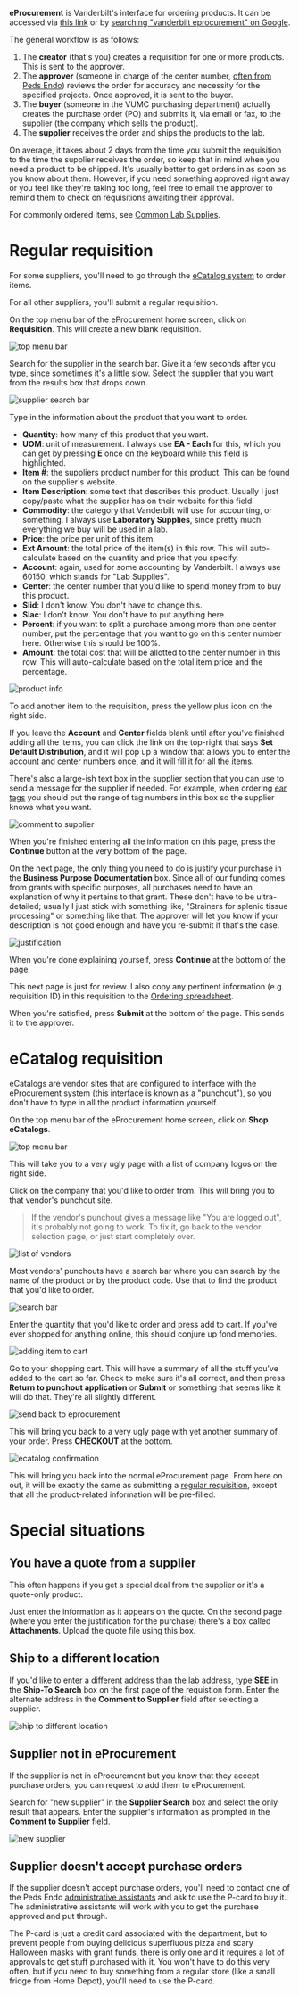 <!-- TITLE: eProcurement -->

**eProcurement** is Vanderbilt's interface for ordering products. It can be accessed via [this link](https://webapp.mis.vanderbilt.edu/asap/Worklist.action) or by [searching "vanderbilt eprocurement" on Google](https://www.google.com/search?q=vanderbilt+eprocurement).

The general workflow is as follows:
1. The **creator** (that's you) creates a requisition for one or more products. This is sent to the approver.
2. The **approver** (someone in charge of the center number, [often from Peds Endo](/admin-asst#bethany-oates)) reviews the order for accuracy and necessity for the specified projects. Once approved, it is sent to the buyer.
3. The **buyer** (someone in the VUMC purchasing department) actually creates the purchase order (PO) and submits it, via email or fax, to the supplier (the company which sells the product).
4. The **supplier** receives the order and ships the products to the lab.

On average, it takes about 2 days from the time you submit the requisition to the time the supplier receives the order, so keep that in mind when you need a product to be shipped. It's usually better to get orders in as soon as you know about them. However, if you need something approved right away or you feel like they're taking too long, feel free to email the approver to remind them to check on requisitions awaiting their approval.

For commonly ordered items, see [Common Lab Supplies](/common-supplies).
# Regular requisition
For some suppliers, you'll need to go through the [eCatalog system](/eprocurement#ecatalog-requisition) to order items.

For all other suppliers, you'll submit a regular requisition.

On the top menu bar of the eProcurement home screen, click on **Requisition**. This will create a new blank requisition.

![top menu bar](/uploads/eprocurement/eprocurement-00006.png "a delicious menu")

Search for the supplier in the search bar. Give it a few seconds after you type, since sometimes it's a little slow. Select the supplier that you want from the results box that drops down.

![supplier search bar](/uploads/eprocurement/eprocurement-00013.png "lookin' for my leopard")

Type in the information about the product that you want to order.
* **Quantity**: how many of this product that you want.
* **UOM**: unit of measurement. I always use **EA - Each** for this, which you can get by pressing **E** once on the keyboard while this field is highlighted.
* **Item #**: the suppliers product number for this product. This can be found on the supplier's website.
* **Item Description**: some text that describes this product. Usually I just copy/paste what the supplier has on their website for this field.
* **Commodity**: the category that Vanderbilt will use for accounting, or something. I always use **Laboratory Supplies**, since pretty much everything we buy will be used in a lab.
* **Price**: the price per unit of this item. 
* **Ext Amount**: the total price of the item(s) in this row. This will auto-calculate based on the quantity and price that you specify.
* **Account**: again, used for some accounting by Vanderbilt. I always use 60150, which stands for "Lab Supplies".
* **Center**: the center number that you'd like to spend money from to buy this product.
* **Slid**: I don't know. You don't have to change this.
* **Slac**: I don't know. You don't have to put anything here.
* **Percent**: if you want to split a purchase among more than one center number, put the percentage that you want to go on this center number here. Otherwise this should be 100%.
* **Amount**: the total cost that will be allotted to the center number in this row. This will auto-calculate based on the total item price and the percentage.

![product info](/uploads/eprocurement/eprocurement-00002.png "a basic order for you to cheat off of")

To add another item to the requisition, press the yellow plus icon on the right side.

If you leave the **Account** and **Center** fields blank until after you've finished adding all the items, you can click the link on the top-right that says **Set Default Distribution**, and it will pop up a window that allows you to enter the account and center numbers once, and it will fill it for all the items.

There's also a large-ish text box in the supplier section that you can use to send a message for the supplier if needed. For example, when ordering [ear tags](/mouses/ear-tags) you should put the range of tag numbers in this box so the supplier knows what you want.

![comment to supplier](/uploads/eprocurement/eprocurement-00001.png "the supplier might be very happy or very creeped out")

When you're finished entering all the information on this page, press the **Continue** button at the very bottom of the page.

On the next page, the only thing you need to do is justify your purchase in the **Business Purpose Documentation** box. Since all of our funding comes from grants with specific purposes, all purchases need to have an explanation of why it pertains to that grant. These don't have to be ultra-detailed; usually I just stick with something like, "Strainers for splenic tissue processing" or something like that. The approver will let you know if your description is not good enough and have you re-submit if that's the case.

![justification](/uploads/eprocurement/eprocurement-00003.png "keepin it vague")

When you're done explaining yourself, press **Continue** at the bottom of the page.

This next page is just for review. I also copy any pertinent information (e.g. requisition ID) in this requisition to the [Ordering spreadsheet](/spreadsheets/ordering).

When you're satisfied, press **Submit** at the bottom of the page. This sends it to the approver.
# eCatalog requisition
eCatalogs are vendor sites that are configured to interface with the eProcurement system (this interface is known as a "punchout"), so you don't have to type in all the product information yourself.

On the top menu bar of the eProcurement home screen, click on **Shop eCatalogs**. 

![top menu bar](/uploads/eprocurement/eprocurement-00006.png "the same delicious menu")

This will take you to a very ugly page with a list of company logos on the right side.

Click on the company that you'd like to order from. This will bring you to that vendor's punchout site.  
> If the vendor's punchout gives a message like "You are logged out", it's probably not going to work. To fix it, go back to the vendor selection page, or just start completely over.

![list of vendors](/uploads/eprocurement/eprocurement-00007.png "oh god that is ugly")

Most vendors' punchouts have a search bar where you can search by the name of the product or by the product code. Use that to find the product that you'd like to order.

![search bar](/uploads/eprocurement/eprocurement-00008.png "don't lie, I know you've used a search bar before")

Enter the quantity that you'd like to order and press add to cart. If you've ever shopped for anything online, this should conjure up fond memories.

![adding item to cart](/uploads/eprocurement/eprocurement-00009.png "if these are the kinds of things you normally buy online, you should get a hobby.")

Go to your shopping cart. This will have a summary of all the stuff you've added to the cart so far. Check to make sure it's all correct, and then press **Return to punchout application** or **Submit** or something that seems like it will do that. They're all slightly different.

![send back to eprocurement](/uploads/eprocurement/eprocurement-00011.png "navigation nightmare")

This will bring you back to a very ugly page with yet another summary of your order. Press **CHECKOUT** at the bottom.

![ecatalog confirmation](/uploads/eprocurement/eprocurement-00012.png "why do we even need this page? also, still ugly.")

This will bring you back into the normal eProcurement page. From here on out, it will be exactly the same as submitting a [regular requisition](/eprocurement#regular-requisition), except that all the product-related information will be pre-filled. 

# Special situations
## You have a quote from a supplier
This often happens if you get a special deal from the supplier or it's a quote-only product. 

Just enter the information as it appears on the quote. On the second page (where you enter the justification for the purchase) there's a box called **Attachments**. Upload the quote file using this box.

## Ship to a different location
If you'd like to enter a different address than the lab address, type **SEE** in the **Ship-To Search** box on the first page of the requistion form. Enter the alternate address in the **Comment to Supplier** field after selecting a supplier.

![ship to different location](/uploads/eprocurement/eprocurement-00004.png "when she's not tussling with Ganon over the fate of Hyrule, Princess Zelda enjoys biology research.")

## Supplier not in eProcurement
If the supplier is not in eProcurement but you know that they accept purchase orders, you can request to add them to eProcurement.

Search for "new supplier" in the **Supplier Search** box and select the only result that appears. Enter the supplier's information as prompted in the **Comment to Supplier** field.

![new supplier](/uploads/eprocurement/eprocurement-00005.png "methinks the Comment to Supplier box is getting really old")

## Supplier doesn't accept purchase orders
If the supplier doesn't accept purchase orders, you'll need to contact one of the Peds Endo [administrative assistants](/admin-asst) and ask to use the P-card to buy it. The administrative assistants will work with you to get the purchase approved and put through.

The P-card is just a credit card associated with the department, but to prevent people from buying delicious superfluous pizza and scary Halloween masks with grant funds, there is only one and it requires a lot of approvals to get stuff purchased with it. You won't have to do this very often, but if you need to buy something from a regular store (like a small fridge from Home Depot), you'll need to use the P-card.